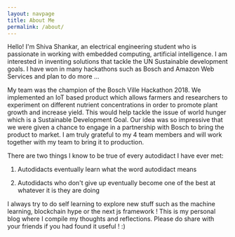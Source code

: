 ```yaml
---
layout: navpage
title: About Me
permalink: /about/
---
```


Hello! I'm Shiva Shankar, an electrical engineering student who is passionate in working with embedded computing, artificial intelligence. I am interested in inventing solutions that tackle the UN Sustainable development goals. I have won in many hackathons such as Bosch and Amazon Web Services and plan to do more ...

My team was the champion of the Bosch Ville Hackathon 2018. We implemented an IoT based product which allows farmers and researchers to experiment on different nutrient concentrations in order to promote plant growth and increase yield. This would help tackle the issue of world hunger which is a Sustainable Development Goal. Our idea was so impressive that we were given a chance to engage in a partnership with Bosch to bring the product to market. I am truly grateful to my 4 team members and will work together with my team to bring it to production.

There are two things I know to be true of every autodidact I have ever met:

1) Autodidacts eventually learn what the word autodidact means

2) Autodidacts who don't give up eventually become one of the best at whatever it is they are doing

I always try to do self learning to explore new stuff such as the machine learning, blockchain hype or the next js framework ! This is my personal blog where I compile my thoughts and reflections. Please do share with your friends if you had found it useful ! :)


